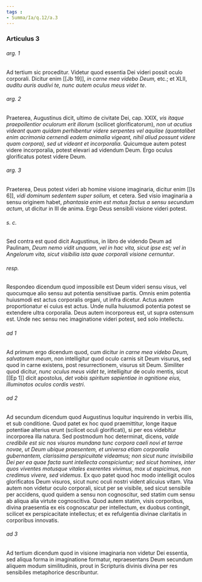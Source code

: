```yaml
---
tags : 
- Summa/Ia/q.12/a.3
---
```


### Articulus 3

###### arg. 1
Ad tertium sic proceditur. Videtur quod essentia Dei videri possit oculo corporali. Dicitur enim [[Jb 19]], *in carne mea videbo Deum,* etc.; et XLII, *auditu auris audivi te, nunc autem oculus meus videt te*.

###### arg. 2
Praeterea, Augustinus dicit, ultimo de civitate Dei, cap. XXIX, *vis itaque praepollentior oculorum erit illorum* (scilicet glorificatorum), *non ut acutius videant quam quidam perhibentur videre serpentes vel aquilae (quantalibet enim acrimonia cernendi eadem animalia vigeant, nihil aliud possunt videre quam corpora), sed ut videant et incorporalia*. Quicumque autem potest videre incorporalia, potest elevari ad videndum Deum. Ergo oculus glorificatus potest videre Deum.

###### arg. 3
Praeterea, Deus potest videri ab homine visione imaginaria, dicitur enim [[Is 6]], *vidi dominum sedentem super solium,* et cetera. Sed visio imaginaria a sensu originem habet, *phantasia enim est motus factus a sensu secundum actum*, ut dicitur in III de anima. Ergo Deus sensibili visione videri potest.

###### s. c.
Sed contra est quod dicit Augustinus, in libro de videndo Deum ad Paulinam, *Deum nemo vidit unquam, vel in hac vita, sicut ipse est; vel in Angelorum vita, sicut visibilia ista quae corporali visione cernuntur*.

###### resp.
Respondeo dicendum quod impossibile est Deum videri sensu visus, vel quocumque alio sensu aut potentia sensitivae partis. Omnis enim potentia huiusmodi est actus corporalis organi, ut infra dicetur. Actus autem proportionatur ei cuius est actus. Unde nulla huiusmodi potentia potest se extendere ultra corporalia. Deus autem incorporeus est, ut supra ostensum est. Unde nec sensu nec imaginatione videri potest, sed solo intellectu.

###### ad 1
Ad primum ergo dicendum quod, cum dicitur *in carne mea videbo Deum, salvatorem meum*, non intelligitur quod oculo carnis sit Deum visurus, sed quod in carne existens, post resurrectionem, visurus sit Deum. Similiter quod dicitur, *nunc oculus meus videt te*, intelligitur de oculo mentis, sicut [[Ep 1]] dicit apostolus, *det vobis spiritum sapientiae in agnitione eius, illuminatos oculos cordis vestri*.

###### ad 2
Ad secundum dicendum quod Augustinus loquitur inquirendo in verbis illis, et sub conditione. Quod patet ex hoc quod praemittitur, longe itaque potentiae alterius erunt (scilicet oculi glorificati), si per eos videbitur incorporea illa natura. Sed postmodum hoc determinat, dicens, *valde credibile est sic nos visuros mundana tunc corpora caeli novi et terrae novae, ut Deum ubique praesentem, et universa etiam corporalia gubernantem, clarissima perspicuitate videamus; non sicut nunc invisibilia Dei per ea quae facta sunt intellecta conspiciuntur; sed sicut homines, inter quos viventes motusque vitales exerentes vivimus, mox ut aspicimus, non credimus vivere, sed videmus*. Ex quo patet quod hoc modo intelligit oculos glorificatos Deum visuros, sicut nunc oculi nostri vident alicuius vitam. Vita autem non videtur oculo corporali, sicut per se visibile, sed sicut sensibile per accidens, quod quidem a sensu non cognoscitur, sed statim cum sensu ab aliqua alia virtute cognoscitiva. Quod autem statim, visis corporibus, divina praesentia ex eis cognoscatur per intellectum, ex duobus contingit, scilicet ex perspicacitate intellectus; et ex refulgentia divinae claritatis in corporibus innovatis.

###### ad 3
Ad tertium dicendum quod in visione imaginaria non videtur Dei essentia, sed aliqua forma in imaginatione formatur, repraesentans Deum secundum aliquem modum similitudinis, prout in Scripturis divinis divina per res sensibiles metaphorice describuntur.

